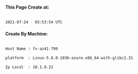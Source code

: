 
   
#### This Page Create at:

```bash

2021-07-24 - 03:53:54 UTC

```

#### Create By Machine:

```bash

Host Name : fv-az41-799

platform  : Linux-5.8.0-1036-azure-x86_64-with-glibc2.31

Ip Local  : 10.1.0.22

```

